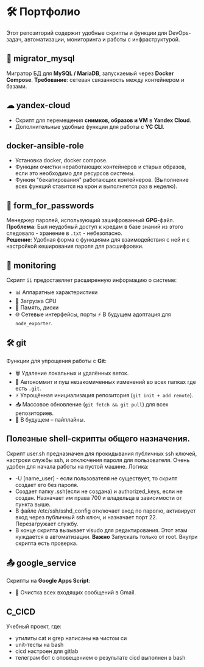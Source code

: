 # 🛠  Портфолио

Этот репозиторий содержит удобные скрипты и функции для DevOps-задач, автоматизации, мониторинга и работы с инфраструктурой.

## 🔄 migrator_mysql
Мигратор БД для **MySQL / MariaDB**, запускаемый через **Docker Compose**.
**Требование**: сетевая связанность между контейнером и базами.

## ☁ yandex-cloud
- Скрипт для перемещения **снимков, образов и VM** в **Yandex Cloud**.
- Дополнительные удобные функции для работы с **YC CLI**.

## docker-ansible-role
- Установка docker, docker compose.
- Функции очистки неработающих контейнеров и старых образов, если это необходимо для ресурсов системы.
- Функия "бекапирования" работающих контейнеров. 
(Выполнение всех функций ставится на крон и выполняется раз в неделю).

## 🔐 form_for_passwords
Менеджер паролей, использующий зашифрованный **GPG**-файл.  
**Проблема**: Был неудобный доступ к кредам в базе знаний из этого следовало - хранение в `.txt` -  небезопасно.  
**Решение**: Удобная форма с функциями для взаимодействия с ней и с настройкой кеширования пароля для расшифровки.

## 📡 monitoring
Скрипт `ii` предоставляет расширенную информацию о системе:
- 📊 Аппаратные характеристики
- 🚀 Загрузка CPU
- 💾 Память, диски
- 🌐 Сетевые интерфейсы, порты
⚡ В будущем адоптация для  `node_exporter`.

## 🛠 git
Функции для упрощения работы с **Git**:
- 🗑 Удаление локальных и удалённых веток.
- 🔄 Автокоммит и пуш незакомиченных изменений во всех папках где есть `.git`.
- ⚡ Упрощённая инициализация репозитория (`git init + add remote`).
- 📥 Массовое обновление (`git fetch && git pull`) для всех репозиториев.
- 🚀 В будущем – пайплайны.

## Полезные shell-скрипты общего назначения.
Скрипт user.sh предназначен для прокидывания публичных ssh ключей, настроки службы ssh, и отключения пароля для пользователя.
Очень удобен для начала работы на пустой машине.
Логика:
- -U [name_user] - если пользователя не существует, то скрипт создает его без пароля.
- Создает папку .ssh(если не создана) и authorized_keys, если не создан. Назначает им права 700 и владельца в зависимости от пункта выше.
- В файле /etc/ssh/sshd_config отключает вход по паролю, активирует вход через публичный ssh ключ, и назначает порт 22. Перезагружает службу.
- В конце скрипта вызывает visudo для редактирования. Этот этам нуждается в автоматизации.
**Важно** Запускать только от root. Внутри скрипта есть проверка.

## 📤 google_service
Скрипты на **Google Apps Script**:
- 🧹 Очистка всех входящих сообщений в Gmail.

## C_CICD
Учебный проект, где:
- утилиты cat и grep написаны на чистом си
- unit-тесты на bash
- cicd настроен для gitlab
- телеграм бот с оповещением о результате cicd выполнен в bash
